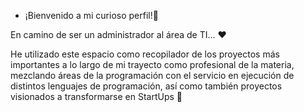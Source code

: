 - ¡Bienvenido a mi curioso perfil!👻 

En camino de ser  un administrador al área de TI... ❤ 

He utilizado este espacio como recopilador de los proyectos más importantes a lo largo de mi trayecto como profesional de la materia, mezclando áreas de la programación con el servicio en ejecución de distintos lenguajes de programación, así como también proyectos visionados a transformarse en StartUps 🎁

<!---
itsOrlo/itsOrlo is a ✨ special ✨ repository because its `README.md` (this file) appears on your GitHub profile.
You can click the Preview link to take a look at your changes.
--->
